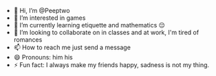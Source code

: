 - 👋 Hi, I’m @Peeptwo
- 👀 I’m interested in games 
- 🌱 I’m currently learning etiquette and mathematics 😔
- 💞️ I’m looking to collaborate on in classes and at work, I'm tired of romances
- 📫 How to reach me just send a message 
- 😄 Pronouns: him his
- ⚡ Fun fact: I always make my friends happy, sadness is not my thing.

<!---
Peeptwo/Peeptwo is a ✨ special ✨ repository because its `README.md` (this file) appears on your GitHub profile.
You can click the Preview link to take a look at your changes.
--->

